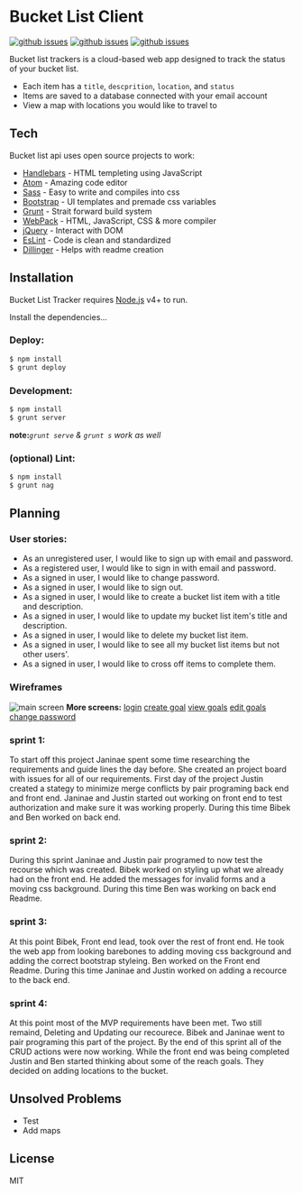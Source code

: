 # Bucket List Client

[![github issues](https://img.shields.io/github/issues/team-mongeese/bucket-list-client)]()
[![github issues](https://img.shields.io/github/commit-status/team-mongeese/bucket-list-client/master/377ce95cae42e4af4d52bbc1a93e0c2067720335)]()
[![github issues](https://img.shields.io/github/issues-pr/team-mongeese/bucket-list-client)]()


Bucket list trackers is a cloud-based web app designed to track the status of your bucket list.
  - Each item has a `title`, `descprition`, `location`, and `status`
  - Items are saved to a database connected with your email account
  - View a map with locations you would like to travel to

## Tech

Bucket list api uses open source projects to work:

* [Handlebars] - HTML templeting using JavaScript
* [Atom] - Amazing code editor
* [Sass] - Easy to write and compiles into css
* [Bootstrap] - UI templates and premade css variables
* [Grunt] - Strait forward build system
* [WebPack] - HTML, JavaScript, CSS & more compiler
* [jQuery] - Interact with DOM
* [EsLint] - Code is clean and standardized
* [Dillinger] - Helps with readme creation

## Installation

Bucket List Tracker requires [Node.js](https://nodejs.org/) v4+ to run.

Install the dependencies...

### Deploy:

```sh
$ npm install
$ grunt deploy
```
### Development:
```sh
$ npm install
$ grunt server
```
**note:***`grunt serve` & `grunt s` work as well*
### (optional) Lint:
```sh
$ npm install
$ grunt nag
```
## Planning
### User stories: 
* As an unregistered user, I would like to sign up with email and password.
* As a registered user, I would like to sign in with email and password.
* As a signed in user, I would like to change password.
* As a signed in user, I would like to sign out.
* As a signed in user, I would like to create a bucket list item with a title and description.
* As a signed in user, I would like to update my bucket list item's title and description.
* As a signed in user, I would like to delete my bucket list item.
* As a signed in user, I would like to see all my bucket list items but not other users'.
* As a signed in user, I would like to cross off items to complete them.
### Wireframes
![main screen](https://i.imgur.com/Id1EIW5.jpg)
**More screens:**
[login](https://i.imgur.com/OG1GGq8.jpg)
[create goal](https://i.imgur.com/vt2L854.jpg)
[view goals](https://i.imgur.com/zT2mRt4.jpg)
[edit goals](https://i.imgur.com/E36e9hb.jpg)
[change password](https://i.imgur.com/c29EXiJ.jpg)
### sprint 1:
To start off this project Janinae spent some time researching the requirements and guide lines the day before. She created an project board with issues for all of our requirements. First day of the project Justin created a stategy to minimize merge conflicts by pair programing back end and front end. Janinae and Justin started out working on front end to test authorization and make sure it was working properly. During this time Bibek and Ben worked on back end. 
### sprint 2:
During this sprint Janinae and Justin pair programed to now test the recourse which was created. Bibek worked on styling up what we already had on the front end. He added the messages for invalid forms and a moving css background. During this time Ben was working on back end Readme.
### sprint 3:
At this point Bibek, Front end lead, took over the rest of front end. He took the web app from looking barebones to adding moving css background and adding the correct bootstrap styleing. Ben worked on the Front end Readme. During this time Janinae and Justin worked on adding a recource to the back end.
### sprint 4:
At this point most of the MVP requirements have been met. Two still remaind, Deleting and Updating our recourece. Bibek and Janinae went to pair programing this part of the project. By the end of this sprint all of the CRUD actions were now working. While the front end was being completed Justin and Ben started thinking about some of the reach goals. They decided on adding locations to the bucket.

## Unsolved Problems

 - Test
 - Add maps

License
----

MIT


[Gulp]: <http://gulpjs.com>
[Handlebars]: <https://handlebarsjs.com/>
[Atom]: <https://atom.io/>
[Sass]: <https://sass-lang.com/>
[Bootstrap]: <https://getbootstrap.com/>
[Grunt]: <https://gruntjs.com/>
[WebPack]: <https://webpack.js.org/>
[jQuery]: <https://jquery.com/>
[EsLint]: <https://eslint.org/>
[Dillinger]: <https://dillinger.io/>